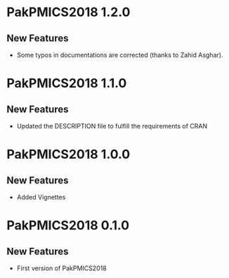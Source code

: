 # PakPMICS2018 1.2.0
## New Features 

* Some typos in documentations are corrected (thanks to Zahid Asghar).

# PakPMICS2018 1.1.0
## New Features 

* Updated the DESCRIPTION file to fulfill the requirements of CRAN


# PakPMICS2018 1.0.0
## New Features 

* Added Vignettes

# PakPMICS2018 0.1.0
## New Features 

* First version of PakPMICS2018

